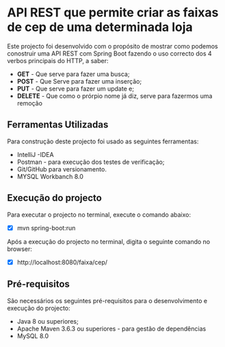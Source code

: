 # API REST que permite criar as faixas de cep de uma determinada loja

Este projecto foi desenvolvido com o propósito de mostrar como podemos conostruir uma API REST com Spring Boot fazendo o uso correcto dos 4 verbos principais do HTTP, a saber:
- **GET** - Que serve para fazer uma busca;
- **POST** - Que Serve para fazer uma inserção;
- **PUT** - Que serve para fazer um update e;
- **DELETE** - Que como o prórpio nome já diz, serve para fazermos uma remoção

## Ferramentas Utilizadas
Para construção deste projecto foi usado as seguintes ferramentas:
- IntelliJ -IDEA
- Postman - para execução dos testes de verificação;
- Git/GitHub para versionamento.
- MYSQL Workbanch 8.0

## Execução do projecto
Para executar o projecto no terminal, execute o comando abaixo:
- [x] mvn spring-boot:run

Após a execução do projecto no terminal, digita o seguinte comando no browser:
- [x] http://localhost:8080/faixa/cep/
## Pré-requisitos
São necessários os seguintes pré-requisitos para o desenvolvimento e execução do projecto:
- Java 8 ou superiores;
- Apache Maven 3.6.3 ou superiores - para gestão de dependências
- MySQL 8.0
